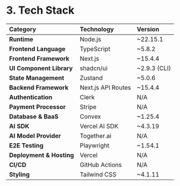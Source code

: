 # **3\. Tech Stack**

| Category | Technology | Version |
| :---- | :---- | :---- |
| **Runtime** | Node.js | ~22.15.1 |
| **Frontend Language** | TypeScript | ~5.8.2 |
| **Frontend Framework** | Next.js | ~15.4.4 |
| **UI Component Library** | shadcn/ui | ~2.9.3 (CLI) |
| **State Management** | Zustand | ~5.0.6 |
| **Backend Framework** | Next.js API Routes | ~15.4.4 |
| **Authentication** | Clerk | N/A |
| **Payment Processor** | Stripe | N/A |
| **Database & BaaS** | Convex | ~1.25.4 |
| **AI SDK** | Vercel AI SDK | ~4.3.19 |
| **AI Model Provider** | Together.ai | N/A |
| **E2E Testing** | Playwright | ~1.54.1 |
| **Deployment & Hosting** | Vercel | N/A |
| **CI/CD** | GitHub Actions | N/A |
| **Styling** | Tailwind CSS | ~4.1.11 |
